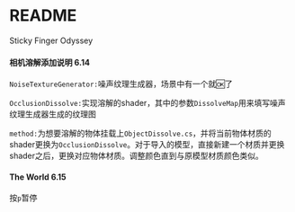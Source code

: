 # README

Sticky Finger Odyssey



#### 相机溶解添加说明 6.14

`NoiseTextureGenerator:`噪声纹理生成器，场景中有一个就🆗了

`OcclusionDissolve:`实现溶解的shader，其中的参数`DissolveMap`用来填写噪声纹理生成器生成的纹理图

`method:`为想要溶解的物体挂载上`ObjectDissolve.cs`，并将当前物体材质的shader更换为`OcclusionDissolve`。对于导入的模型，直接新建一个材质并更换shader之后，更换对应物体材质。调整颜色直到与原模型材质颜色类似。

#### The World 6.15

按`p`暂停